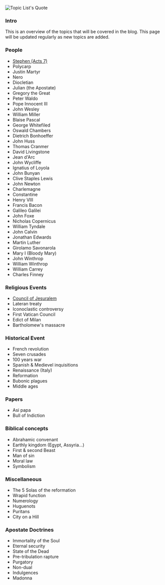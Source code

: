 <!--properties
title=Topic List
id=m9gMGShPl5
authorKey=wendly
image=https://inquisitionreturns.com/img/ir-preview.jpg
publish=true
summary=An overview of the topics that will be covered in the blog. This page will be updated regularly as new topic are added.
created=Wed Mar 09 2016 04:23:40 GMT+0200 (EET)
publishDate=Wed Mar 09 2016 04:23:40 GMT+0200 (EET)
updated=Mon Mar 06 2017 00:57:44 GMT+0200 (EET)
searches=
-->

![Topic List's Quote](https://inquisitionreturns.com/img/ir-preview.jpg)
### Intro
This is an overview of the topics that will be covered in the blog. This page will be updated regularly as new topics are added.

### People
* [Stephen (Acts 7)](post/OnQsoBQgWL)
* Polycarp
* Justin Martyr
* Nero
* Diocletian
* Julian (the Apostate)
* Gregory the Great
* Peter Waldo
* Pope Innocent III
* John Wesley
* William Miller
* Blaise Pascal
* George Whitefiled
* Oswald Chambers
* Dietrich Bonhoeffer
* John Huss
* Thomas Cranmer
* David Livingstone
* Jean d'Arc
* John Wycliffe
* Ignatius of Loyola
* John Bunyan
* Clive Staples Lewis
* John Newton
* Charlemagne 
* Constantine
* Henry VIII
* Francis Bacon
* Galileo Galilei
* John Foxe
* Nicholas Copernicus
* William Tyndale
* John Calvin
* Jonathan Edwards
* Martin Luther
* Girolamo Savonarola
* Mary I (Bloody Mary)
* John Winthrop
* William Winthrop
* William Carrey
* Charles Finney

### Religious Events
* [Council of Jesuralem](post/J5DjWQLAFP)
* Lateran treaty
* Iconoclastic controversy
* First Vatican Council
* Edict of Milan
* Bartholomew's massacre

### Historical Event
* French revolution
* Seven crusades
* 100 years war
* Spanish & Medievel inquisitions
* Renaissance (Italy)
* Reformation
* Bubonic plagues
* Middle ages

### Papers
* Asi papa
* Bull of Indiction

### Biblical concepts
* Abrahamic convenant
* Earthly kingdom (Egypt, Assyria...)
* First & second Beast
* Man of sin
* Moral law
* Symbolism

### Miscellaneous
* The 5 Solas of the reformation
* Wrapid function
* Numerology
* Huguenots
* Puritans
* City on a Hill

### Apostate Doctrines
* Immortality of the Soul
* Eternal security
* State of the Dead
* Pre-tribulation rapture
* Purgatory
* Non-dual
* Indulgences
* Madonna
